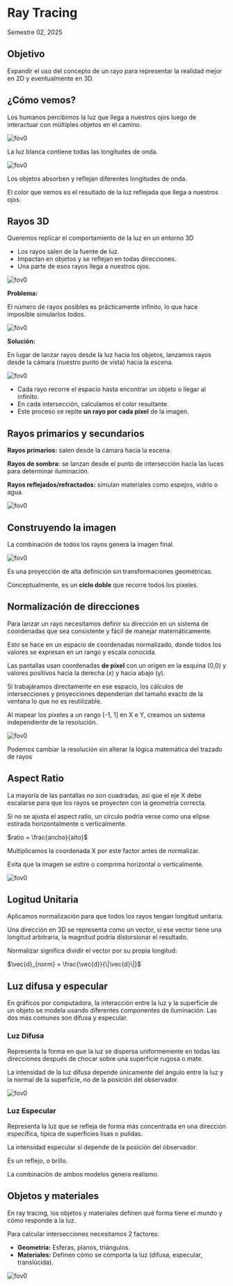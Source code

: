 # Ray Tracing
Semestre 02, 2025



## Objetivo


Expandir el uso del concepto de un rayo para representar la realidad mejor en 2D y eventualmente en 3D.



## ¿Cómo vemos?


Los humanos percibimos la luz que llega a nuestros ojos luego de interactuar con múltiples objetos en el camino.


![fov0](../assets/img/see.png)


La luz blanca contiene todas las longitudes de onda.


![fov0](../assets/img/pink_floyd.png)


Los objetos absorben y reflejan diferentes longitudes de onda.


El color que vemos es el resultado de la luz reflejada que llega a nuestros ojos.



## Rayos 3D


Queremos replicar el comportamiento de la luz en un entorno 3D


- Los rayos salen de la fuente de luz.
- Impactan en objetos y se reflejan en todas direcciones.
- Una parte de esos rayos llega a nuestros ojos.


![fov0](../assets/img/rt-1.png)


**Problema:**  

El número de rayos posibles es prácticamente infinito, lo que hace imposible simularlos todos.

![fov0](../assets/img/rt-2.png)


**Solución:**

En lugar de lanzar rayos desde la luz hacia los objetos, lanzamos rayos desde la cámara (nuestro punto de vista) hacia la escena.

![fov0](../assets/img/rt-3.gif)


- Cada rayo recorre el espacio hasta encontrar un objeto o llegar al infinito.
- En cada intersección, calculamos el color resultante.
- Este proceso se repite **un rayo por cada píxel** de la imagen.



## Rayos primarios y secundarios


**Rayos primarios:** salen desde la cámara hacia la escena.


**Rayos de sombra:** se lanzan desde el punto de intersección hacia las luces para determinar iluminación.


**Rayos reflejados/refractados:** simulan materiales como espejos, vidrio o agua.


![fov0](../assets/img/rt-4.gif)



## Construyendo la imagen


La combinación de todos los rayos genera la imagen final.


![fov0](../assets/img/rt-5.gif)


Es una proyección de alta definición sin transformaciones geométricas.


Conceptualmente, es un **cíclo doble** que recorre todos los píxeles.



## Normalización de direcciones


Para lanzar un rayo necesitamos definir su dirección en un sistema de coordenadas que sea consistente y fácil de manejar matemáticamente.


Esto se hace en un espacio de coordenadas normalizado, donde todos los valores se expresan en un rango y escala conocida.


Las pantallas usan coordenadas **de píxel** con un origen en la esquina (0,0) y valores positivos hacia la derecha (x) y hacia abajo (y).


Si trabajáramos directamente en ese espacio, los cálculos de intersecciones y proyecciones dependerían del tamaño exacto de la ventana lo que no es reutilizable.


Al mapear los píxeles a un rango [-1, 1] en X e Y, creamos un sistema independiente de la resolución.

![fov0](../assets/img/norm.png)


Podemos cambiar la resolución sin alterar la lógica matemática del trazado de rayos



## Aspect Ratio


La mayoría de las pantallas no son cuadradas, así que el eje X debe escalarse para que los rayos se proyecten con la geometría correcta.


Si no se ajusta el aspect ratio, un círculo podría verse como una elipse estirada horizontalmente o verticalmente.


$ratio = \frac{ancho}{alto}$


Multiplicamos la coordenada X por este factor antes de normalizar.


Evita que la imagen se estire o comprima horizontal o verticalmente.

![fov0](../assets/img/aspect.png)


## Logitud Unitaria


Aplicamos normalización para que todos los rayos tengan longitud unitaria.


Una dirección en 3D se representa como un vector, si ese vector tiene una longitud arbitraria, la magnitud podría distorsionar el resultado.


Normalizar significa dividir el vector por su propia longitud:

$\vec{d}_{norm} = \frac{\vec{d}}{\|\vec{d}\|}$



## Luz difusa y especular


En gráficos por computadora, la interacción entre la luz y la superficie de un objeto se modela usando diferentes componentes de iluminación. Las dos más comunes son difusa y especular.


### Luz Difusa


Representa la forma en que la luz se dispersa uniformemente en todas las direcciones después de chocar sobre una superficie rugosa o mate.


La intensidad de la luz difusa depende únicamente del ángulo entre la luz y la normal de la superficie, no de la posición del observador.


![fov0](../assets/img/difuse.png)


### Luz Especular


Representa la luz que se refleja de forma más concentrada en una dirección específica, típica de superficies lisas o pulidas.


La intensidad especular sí depende de la posición del observador.


Es un reflejo, o brillo.


La combinación de ambos modelos genera realismo.



## Objetos y materiales


En ray tracing, los objetos y materiales definen qué forma tiene el mundo y cómo responde a la luz.


Para calcular intersecciones necesitamos 2 factores:

- **Geometría:** Esferas, planos, triángulos.
- **Materiales:** Definen cómo se comporta la luz (difusa, especular, translúcida).

![fov0](../assets/img/materials.png)

